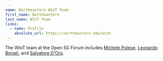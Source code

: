 ```yaml
---
name: Northeastern WIoT Team
first_name: Northeastern
last_name: WIoT Team
links:
  - name: Profile
    absolute_url: https://northeastern.edu/wiot
---
```


The WIoT team at the Open 5G Forum includes [Michele Polese](speakers/michele-polese), [Leonardo Bonati](speakers/leonardo-bonati), and [Salvatore D'Oro](speakers/salvatore-d-oro).